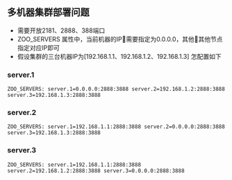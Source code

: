 ## 多机器集群部署问题
- 需要开放2181、2888、388端口
- ZOO_SERVERS 属性中，当前机器的IP需要指定为0.0.0.0，其他其他节点指定对应IP即可
- 假设集群的三台机器IP为[192.168.1.1、192.168.1.2、192.168.1.3] 怎配置如下

### server.1
``` shell
ZOO_SERVERS: server.1=0.0.0.0:2888:3888 server.2=192.168.1.2:2888:3888 server.3=192.168.1.3:2888:3888
```
### server.2
``` shell
ZOO_SERVERS: server.1=192.168.1.1:2888:3888 server.2=0.0.0.0:2888:3888 server.3=192.168.1.3:2888:3888
```
### server.3
``` shell
ZOO_SERVERS: server.1=192.168.1.1:2888:3888 server.2=192.168.1.2:2888:3888 server.3=0.0.0.0:2888:3888
```